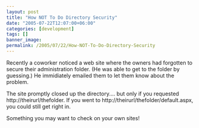 ```yaml
---
layout: post
title: "How NOT To Do Directory Security"
date: "2005-07-22T12:07:00+06:00"
categories: [development]
tags: []
banner_image: 
permalink: /2005/07/22/How-NOT-To-Do-Directory-Security
---
```


Recently a coworker noticed a web site where the owners had forgotten to secure their administration folder. (He was able to get to the folder by guessing.) He immidiately emailed them to let them know about the problem.

The site promptly closed up the directory.... but only if you requested http://theirurl/thefolder. If you went to http://theirurl/thefolder/default.aspx, you could still get right in.

Something you may want to check on your own sites!
